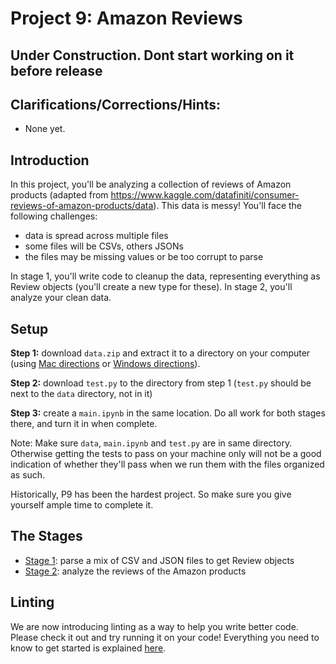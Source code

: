 # Project 9: Amazon Reviews
## Under Construction. Dont start working on it before release


## Clarifications/Corrections/Hints:
* None yet.

## Introduction

In this project, you'll be analyzing a collection of reviews of Amazon products (adapted from https://www.kaggle.com/datafiniti/consumer-reviews-of-amazon-products/data).
This data is messy!  You'll face the following challenges:

* data is spread across multiple files
* some files will be CSVs, others JSONs
* the files may be missing values or be too corrupt to parse

In stage 1, you'll write code to cleanup the data, representing
everything as Review objects (you'll create a new type for these).  In
stage 2, you'll analyze your clean data.

## Setup

**Step 1:** download `data.zip` and extract it to a directory on your
computer (using [Mac directions](http://osxdaily.com/2017/11/05/how-open-zip-file-mac/) or
[Windows directions](https://support.microsoft.com/en-us/help/4028088/windows-zip-and-unzip-files)).

**Step 2:** download `test.py` to the directory from step 1 (`test.py` should be next to the `data` directory, not in it)

**Step 3:** create a `main.ipynb` in the same location.  Do all work for both stages there, and turn it in when complete.

Note: Make sure `data`, `main.ipynb` and `test.py` are in same directory.  Otherwise getting the tests to pass on your machine only will not be a good indication of whether they'll pass when we run them with the files organized as such.

Historically, P9 has been the hardest project. So make sure you give yourself ample time to complete it.

## The Stages

* [Stage 1](stage1.md): parse a mix of CSV and JSON files to get Review objects
* [Stage 2](stage2.md): analyze the reviews of the Amazon products

## Linting

We are now introducing linting as a way to help you write better code. Please check it out
and try running it on your code! Everything you need to know to get started is explained
[here](../../linter/README.md).
